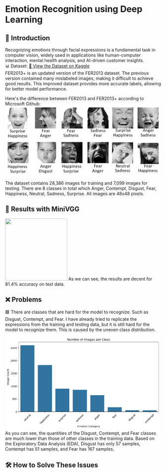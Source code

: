 # Emotion Recognition using Deep Learning
## 📖 Introduction
Recognizing emotions through facial expressions is a fundamental task in computer vision, widely used in applications like human-computer interaction, mental health analysis, and AI-driven customer insights.<br>
📊 Dataset: [🔗 View the Dataset on Kaggle](https://www.kaggle.com/datasets/subhaditya/fer2013plus/data)<br>
FER2013+ is an updated version of the FER2013 dataset. The previous version contained many mislabeled images, making it difficult to achieve good results. This improved dataset provides more accurate labels, allowing for better model performance.<br>

Here's the difference between FER2013 and FER2013+ according to Microsoft Github:
![Dataset Cover](Images/FER+vsFER.png) 

The dataset contains 28,386 images for training and 7,099 images for testing. There are 8 classes in total which Anger, Contempt, Disgust, Fear, Happiness, Neutral, Sadness, Surprise. All images are 48x48 pixels.

## 🧠 Results with MiniVGG
<img src="Images/emotion-ezgif.com-cut.gif" width="200" height="200"/>
As we can see, the results are decent for 81.4% accuracy on test data.

## ❌ Problems
🟥 There are classes that are hard for the model to recognize. Such as Disgust, Contempt, and Fear. I have already tried to replicate the expressions from the training and testing data, but it is still hard for the model to recognize them. This      is caused by the uneven class distribution.

<img src="Images/output.png" width="500" height="300"/>
As you can see, the quantities of the Disgust, Contempt, and Fear classes are much lower than those of other classes in the training data. Based on the Exploratory Data Analysis (EDA), Disgust has only 57 samples, Contempt has 51 samples, and Fear has 167 samples.

## 🛠️ How to Solve These Issues
